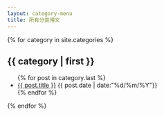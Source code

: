 ```yaml
---
layout: category-menu
title: 所有分类博文
---
```

<head>
  <meta name="google-adsense-account" content="ca-pub-1467729400140451">
  <script async src="https://pagead2.googlesyndication.com/pagead/js/adsbygoogle.js?client=ca-pub-1467729400140451"
      crossorigin="anonymous"></script>
</head>
     
{% for category in site.categories %}
<h2>{{ category | first }}</h2>
<!-- <span>（{{ category | last | size }}）</span>
 -->
<ul class="arc-list">
    {% for post in category.last %}
        <li><a href="{{ post.url }}">{{ post.title }}</a> <span>{{ post.date | date:"%d/%m/%Y"}}</span></li>
    {% endfor %}
</ul>
{% endfor %}